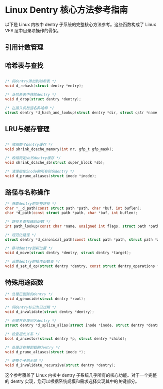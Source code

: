 # Linux Dentry 核心方法参考指南

以下是 Linux 内核中 dentry 子系统的完整核心方法参考。这些函数构成了 Linux VFS 层中目录项操作的骨架。


## 引用计数管理


## 哈希表与查找

```c

/* 将dentry添加到哈希表 */
void d_rehash(struct dentry *entry);

/* 从哈希表中移除dentry */
void d_drop(struct dentry *dentry);

/* 在插入前检查名称哈希 */
struct dentry *d_hash_and_lookup(struct dentry *dir, struct qstr *name);
```

## LRU与缓存管理

```c

/* 收缩整个dentry缓存 */
void shrink_dcache_memory(int nr, gfp_t gfp_mask);

/* 收缩特定sb的dentry缓存 */
void shrink_dcache_sb(struct super_block *sb);

/* 清理指定inode的所有别名dentry */
void d_prune_aliases(struct inode *inode);

```

## 路径与名称操作

```c
/* 获取dentry的完整路径 */
char *__d_path(const struct path *path, char *buf, int buflen);
char *d_path(const struct path *path, char *buf, int buflen);

/* 路径名查找辅助函数 */
int path_lookup(const char *name, unsigned int flags, struct path *path);

/* 规范化路径 */
struct dentry *d_canonical_path(const struct path *path, struct path *actual_path);

/* 移动dentry到新位置 */
void d_move(struct dentry *dentry, struct dentry *target);

/* 设置dentry的操作函数表 */
void d_set_d_op(struct dentry *dentry, const struct dentry_operations *op);
```


## 特殊用途函数

```c
/* 处理已删除的dentry */
void d_genocide(struct dentry *root);

/* 将dentry标记为已过期 */
void d_invalidate(struct dentry *dentry);

/* 创建并处理别名dentry */
struct dentry *d_splice_alias(struct inode *inode, struct dentry *dentry);

/* 检查祖先关系 */
bool d_ancestor(struct dentry *p, struct dentry *child);

/* 处理正在被卸载的dentry */
void d_prune_aliases(struct inode *);

/* 使整个子树无效 */
void d_invalidate_recursive(struct dentry *dentry);
```

这个参考覆盖了 Linux 内核中 dentry 子系统几乎所有的核心功能。对于一个完整的 dentry 实现，您可以根据系统规模和需求选择实现其中的关键部分。
